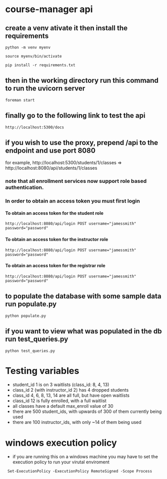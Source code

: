 # course-manager api

## create a venv ativate it then install the requirements

`python -m venv myenv`

`source myenv/bin/activate`

`pip install -r requirements.txt`


## then in the working directory run this command to run the uvicorn server

`foreman start`

## finally go to the following link to test the api

`http://localhost:5300/docs` 

## if you wish to use the proxy, prepend /api to the endpoint and use port 8080

for example, http://localhost:5300/students/1/classes => http://localhost:8080/api/students/1/classes

### note that all enrollment services now support role based authentication.
### In order to obtain an access token you must first login
#### To obtain an access token for the student role
``` http://localhost:8080/api/login POST username="jamessmith" password="password" ```
#### To obtain an access token for the instructor role
``` http://localhost:8080/api/login POST username="jamessmith" password="password" ```
#### To obtain an access token for the registrar role
``` http://localhost:8080/api/login POST username="jamessmith" password="password" ```

## to populate the database with some sample data run populate.py

`python populate.py`

## if you want to view what was populated in the db run test_queries.py

`python test_queries.py`

# Testing variables
- student_id 1 is on 3 waitlists (class_id: 8, 4, 13)
- class_id 2 (with instructor_id 2) has 4 dropped students
- class_id 4, 6, 8, 13, 14 are all full, but have open waitlists
- class_id 12 is fully enrolled, with a full waitlist
- all classes have a default max_enroll value of 30
- there are 500 student_ids, with upwards of 300 of them currently being used
- there are 100 instructor_ids, with only ~14 of them being used

# windows execution policy
- if you are running this on a windows machine you may have to set the execution policy to run your virutal enviroment

` Set-ExecutionPolicy -ExecutionPolicy RemoteSigned -Scope Process`
